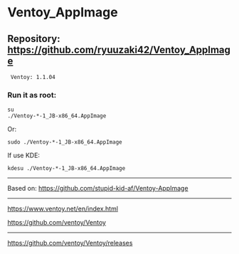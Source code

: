 # Ventoy_AppImage

## Repository: https://github.com/ryuuzaki42/Ventoy_AppImage
     Ventoy: 1.1.04

### Run it as root:
    su
    ./Ventoy-*-1_JB-x86_64.AppImage

Or:

    sudo ./Ventoy-*-1_JB-x86_64.AppImage

If use KDE:

    kdesu ./Ventoy-*-1_JB-x86_64.AppImage

---
Based on: https://github.com/stupid-kid-af/Ventoy-AppImage

---
https://www.ventoy.net/en/index.html

https://github.com/ventoy/Ventoy

---
https://github.com/ventoy/Ventoy/releases
